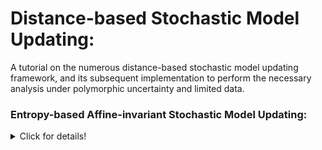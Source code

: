 # Distance-based Stochastic Model Updating:
A tutorial on the numerous distance-based stochastic model updating framework, and its subsequent implementation to perform the necessary analysis under polymorphic uncertainty and limited data.

### Entropy-based Affine-invariant Stochastic Model Updating:

<details>

<summary> Click for details! </summary>

The work proposes a stochastic model updating framework which involves the use of the [Jenson-Shannon divergence](https://doi.org/10.1016/j.ymssp.2021.107954) as the distance function, and the [Transtional Ensemble Markov Chain Monte Carlo (TEMCMC)](https://doi.org/10.1016/j.ymssp.2021.108471) and the sampler to obtain posterior estimates.

The proposed framework as thus far been implemented to address the following problems:
* [The SANDIA Thermal Problem 2008](https://doi.org/10.1016/j.cma.2007.09.029) - Reliability analysis

<details>

  
